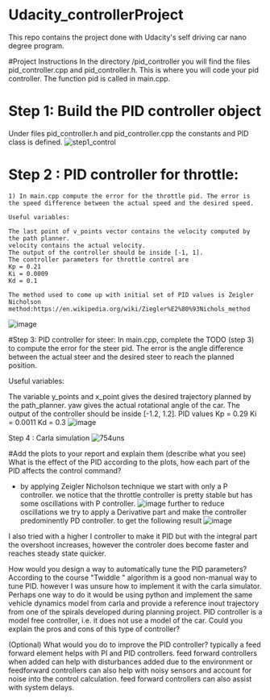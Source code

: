 # Udacity_controllerProject
This repo contains the project done with Udacity's self driving car nano degree program. 

#Project Instructions
In the directory /pid_controller you will find the files pid_controller.cpp and pid_controller.h. This is where you will code your pid controller. The function pid is called in main.cpp.

# Step 1: Build the PID controller object
Under files pid_controller.h and pid_controller.cpp the constants and PID class is defined. 
![step1_control](https://user-images.githubusercontent.com/32779283/209024157-6037e7fa-b26e-4ca7-a9a7-14e5eef4080b.jpg)

# Step 2 : PID controller for throttle:
    1) In main.cpp compute the error for the throttle pid. The error is the speed difference between the actual speed and the desired speed.

    Useful variables:

    The last point of v_points vector contains the velocity computed by the path planner.
    velocity contains the actual velocity.
    The output of the controller should be inside [-1, 1].
    The controller parameters for throttle control are
    Kp = 0.21
    Ki = 0.0009
    Kd = 0.1
    
    The method used to come up with initial set of PID values is Zeigler Nicholson method:https://en.wikipedia.org/wiki/Ziegler%E2%80%93Nichols_method

![image](https://user-images.githubusercontent.com/32779283/209024347-b1de1293-965a-422f-bd89-b87edf828009.png)

#Step 3: PID controller for steer:
In main.cpp, complete the TODO (step 3) to compute the error for the steer pid. The error is the angle difference between the actual steer and the desired steer to reach the planned position.

Useful variables:

The variable y_points and x_point gives the desired trajectory planned by the path_planner.
yaw gives the actual rotational angle of the car.
The output of the controller should be inside [-1.2, 1.2].
PID values
Kp = 0.29 Ki = 0.0011 Kd = 0.3
![image](https://user-images.githubusercontent.com/32779283/209024765-9f8153a2-340a-4ace-8023-75ca8bdadd97.png)

Step 4 : Carla simulation
![754uns](https://user-images.githubusercontent.com/32779283/209026453-ad9bf0ea-38ec-4efc-82b3-43d9805b1964.gif)

#Add the plots to your report and explain them (describe what you see)
What is the effect of the PID according to the plots, how each part of the PID affects the control command?
- by applying Zeigler Nicholson technique we start with only a P controller. we notice that the throttle controller is pretty stable but has some oscillations with P controller.
![image](https://user-images.githubusercontent.com/32779283/209026635-7ae6f1f2-4e72-4dca-ab2e-a6c36bfc3af6.png)
further to reduce oscillations we try to apply a Derivative part and make the controller predominently PD controller. to get the following result
![image](https://user-images.githubusercontent.com/32779283/209026761-be85cf30-a609-49c6-b257-6c4bc1ea05ef.png)

I also tried with  a higher I controller to make it PID but with the integral part the overshoot increases, however the controler does become faster and reaches steady state quicker.

How would you design a way to automatically tune the PID parameters?
According to the course "Twiddle " algorithm is a good non-manual way to tune PID. however I was unsure how to implement it with the carla simulator. Perhaps one way to do it would be using python and implement the same vehicle dynamics model from carla and provide a reference inout trajectory from one of the spirals developed during planning project.
PID controller is a model free controller, i.e. it does not use a model of the car. Could you explain the pros and cons of this type of controller?

(Optional) What would you do to improve the PID controller?
typically a feed forward element helps with PI and PID controllers. feed forward controllers when added can help with disturbances added due to the environment or feedforward controllers can also help with noisy sensors and account for noise into the control calculation. feed forward controllers can also assist with system delays.
